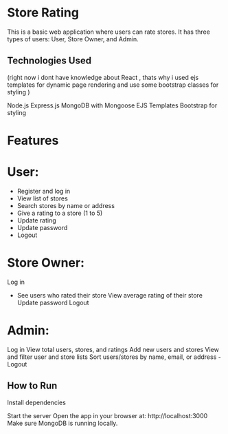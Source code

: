 # Store Rating 

This is a basic web application where users can rate stores. It has three types of users: User, Store Owner, and Admin.

## Technologies Used
(right now i dont have knowledge about React , thats why i used ejs templates for dynamic page rendering and use some bootstrap classes for styling )

Node.js
 Express.js
 MongoDB with Mongoose
 EJS Templates
Bootstrap for styling


# Features
# User:
- Register and log in
- View list of stores
- Search stores by name or address
- Give a rating to a store (1 to 5)
- Update rating
- Update password
- Logout

# Store Owner:
Log in
- See users who rated their store
 View average rating of their store
 Update password
 Logout

# Admin:
Log in
 View total users, stores, and ratings
 Add new users and stores
 View and filter user and store lists
 Sort users/stores by name, email, or address
-Logout

## How to Run
 Install dependencies

Start the server
Open the app in your browser at:  http://localhost:3000
Make sure MongoDB is running locally.




